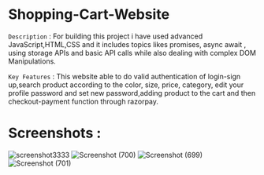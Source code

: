 # Shopping-Cart-Website

`Description` : For building this project i have used advanced JavaScript,HTML,CSS and it includes topics likes promises, async await , using storage APIs and basic API calls while also dealing with complex DOM Manipulations.


`Key Features` : This website able to do valid authentication of login-sign up,search product according to the color, size, price, category, edit your profile password and set new password,adding product to the cart and then checkout-payment function through razorpay.

# Screenshots :
![screenshot3333](https://github.com/user-attachments/assets/acf02fd0-1f25-49c2-85f9-cc8ad775917d)
![Screenshot (700)](https://github.com/user-attachments/assets/25c2ddcc-708c-4ad0-85df-34c2fc177f82)
![Screenshot (699)](https://github.com/user-attachments/assets/94bf1a11-0b25-4827-835a-d7c68c5ba0c8)
![Screenshot (701)](https://github.com/user-attachments/assets/aed6dd09-7769-4795-a263-695b25480771)
